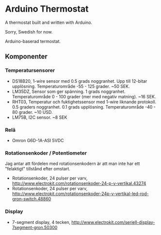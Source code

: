 # Arduino Thermostat

A thermostat built and written with Arduino.

Sorry, Swedish for now.

Arduino-baserad termostat.

## Komponenter

### Temperatursensorer

 * DS18B20, 1-wire sensor med 0.5 grads noggranhet. Upp till 12-bitar
   upplösning. Temperaturområde -55 - 125 grader. ~50 SEK.
 * LM35DZ, Sensor som ger spänning. 1 grads noggranhet. Temperaturområde 0 -
   100 grader (mer med negativ matning). ~16 SEK.
 * RHT03, Temperatur och fuktighetssensor med 1-wire liknande protokoll. 0.5
   graders noggranhet. 0.1 grads upplösning. Temperaturområde -40 - 80 grader.
   ~10 USD.
 * LM75B, I2C sensor. ~8 SEK

### Relä

 * Omron G6D-1A-ASI 5VDC

### Rotationsenkoder / Potentiometer

Jag antar att fördelen med rotationsenkodern är att man inte har ett "felaktigt"
tillstånd efter omstart.

 * Rotationsenkoder, 24 pulser per varv,
   http://www.electrokit.com/rotationsenkoder-24-p-v-vertikal.43274
 * Rotationsenkoder, 24 pulser per varv,
   http://www.electrokit.com/rotationsenkoder-24p-v-vertikal-led-rod-gron-switch.48860

### Display

 * 7-segment display, 4 tecken,
   http://www.electrokit.com/seriell-display-7segment-gron.50300
